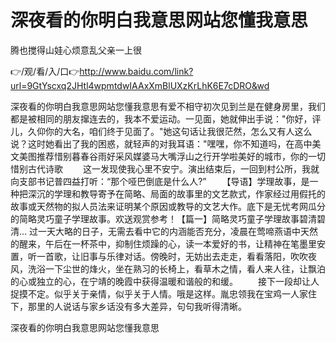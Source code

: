 # 深夜看的你明白我意思网站您懂我意思
腾也搅得山娃心烦意乱父亲一上很

👉/观/看/入/口👉http://www.baidu.com/link?url=9GtYscxq2JHtl4wpmtdwIAAxXmBlUXzKrLhK6E7cDRO&wd

深夜看的你明白我意思网站您懂我意思有爱不相守初次见到兰是在健身房里，我们都是被相同的朋友撺连去的，我本不爱运动。一见面，她就伸出手说："你好，评儿，久仰你的大名，咱们终于见面了。"她这句话让我很茫然，怎么又有人这么说？这时她看出了我的困惑，就轻声的对我耳语："嘿嘿，你不知道吗，在高中美文美图推荐惜别暮春谷雨好采风媒婆马大嘴浮山之行开学啦美好的城市，你的一切惜别古代诗歌
　　这一发现使我心里不安宁。演出结束后，一回到村公所，我就向支部书记普四益打听：“那个哑巴倒底是什么人?”
　　【导语】学理故事，是一种把深沉的学理和教导寄予在简略、局面的故事里的文艺款式，作家经过用假托的故事或天然物的拟人员法来证明某个原因或教导的文艺大作。底下是无忧考网瓜分的简略灵巧童子学理故事。欢送观赏参考！【篇一】简略灵巧童子学理故事碧清碧清...
过一天大略的日子，无需去看中它的内涵能否充分，凌晨在莺啼燕语中天然的醒来，午后在一杯茶中，抑制住烦躁的心，读一本爱好的书，让精神在笔墨里安置，听一首歌，让旧事与乐律对话。傍晚时，无妨出去走走，看看落阳，吹吹夜风，洗浴一下尘世的烽火，坐在熟习的长椅上，看草木之情，看人来人往，让飘泊的心或独立的心，在宁靖的晚霞中获得温暖和谐般的和缓。
　　接下一段却让人捉摸不定。似乎关于亲情，似乎关于人情。哦是这样。胤忠领我在宝鸡一人家住下，那里的人说话与家乡话没有多大差异，句句我听得清晰。

深夜看的你明白我意思网站您懂我意思
